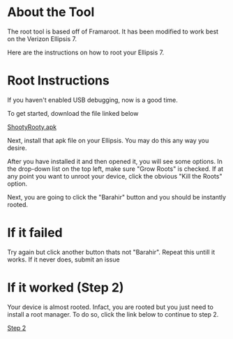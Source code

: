 # About the Tool
<p>The root tool is based off of Framaroot. It has been modified to work best on the Verizon Ellipsis 7.</p>
<p>Here are the instructions on how to root your Ellipsis 7.</p>

#  Root Instructions
<p>If you haven't enabled USB debugging, now is a good time.</p>

<p>To get started, download the file linked below</p>
<p><a href="https://github.com/wicorn29/Project-Ellipsis/raw/main/Root/PootyRooty.apk">ShootyRooty.apk</a></p>

<p>Next, install that apk file on your Ellipsis. You may do this any way you desire.</p>

<p>After you have installed it and then opened it, you will see some options. In the drop-down list on the top left, make sure "Grow Roots" is checked. If at any point you want to unroot your device, click the obvious "Kill the Roots" option.</p>

<p>Next, you are going to click the "Barahir" button and you should be instantly rooted.</p>
<h1>If it failed</h1>
<p>Try again but click another button thats not "Barahir". Repeat this untill it works. If it never does, submit an issue</p>

<h1>If it worked (Step 2)</h1>
<p>Your device is almost rooted. Infact, you are rooted but you just need to install a root manager. To do so, click the link below to continue to step 2.</p>
<p><a href="https://github.com/wicorn29/Project-Ellipsis/tree/main/Root/Step%202">Step 2</a></p>
